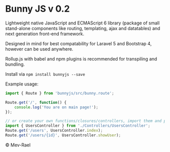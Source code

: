 # Bunny JS v 0.2
Lightweight native JavaScript and ECMAScript 6 library (package of small stand-alone components like routing, templating, ajax and datatables) and next generation front-end framework.

Designed in mind for best compatability for Laravel 5 and Bootstrap 4, however can be used anywhere.

Rollup.js with babel and npm plugins is recommended for transpiling and bundling.

Install via `npm install bunnyjs --save`

Example usage:

```javascript
import { Route } from 'bunnyjs/src/bunny.route';

Route.get('/', function() {
    console.log('You are on main page!');
});

// or create your own functions/closures/controllers, import them and pass to route
import { UsersController } from './Controllers/UsersController';
Route.get('/users', UsersController.index);
Route.get('/users/{id}', UsersController.showUser);
```

&copy; Mev-Rael
